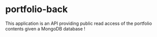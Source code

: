 # portfolio-back

This application is an API providing public read access of the portfolio contents given a MongoDB database !